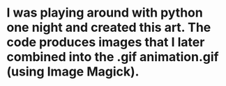 # I was playing around with python one night and created this art. The code produces images that I later combined into the .gif animation.gif (using Image Magick).
